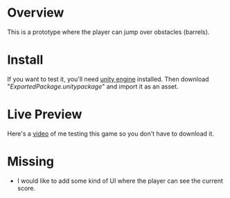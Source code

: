# Overview
This is a prototype where the player can jump over obstacles (barrels).

# Install
If you want to test it, you'll need [unity engine](https://unity.com/download) installed. Then download "*ExportedPackage.unitypackage*" and import it as an asset.

# Live Preview
Here's a [video](https://drive.google.com/file/d/1tM5CW9kot_WISdMPn4Ub01BzdGMnRT6E/view?usp=sharing) of me testing this game so you don't have to download it.

# Missing
- I would like to add some kind of UI where the player can see the current score.
